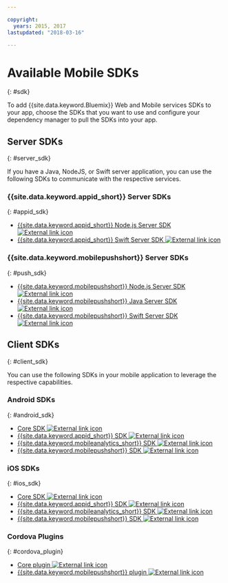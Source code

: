 ```yaml
---

copyright:
  years: 2015, 2017
lastupdated: "2018-03-16"

---
```

# Available Mobile SDKs
{: #sdk}

To add {{site.data.keyword.Bluemix}} Web and Mobile services SDKs to your app, choose the SDKs that you want to use and configure your dependency manager to pull the SDKs into your app.


## Server SDKs
{: #server_sdk}

If you have a Java, NodeJS, or Swift server application, you can use the following SDKs to communicate with the respective services.


### {{site.data.keyword.appid_short}} Server SDKs
{: #appid_sdk}

- [{{site.data.keyword.appid_short}} Node.js Server SDK ![External link icon](../icons/launch-glyph.svg "External link icon")](https://github.com/ibm-cloud-security/appid-serversdk-nodejs)
- [{{site.data.keyword.appid_short}} Swift Server SDK ![External link icon](../icons/launch-glyph.svg "External link icon")](https://github.com/ibm-cloud-security/appid-serversdk-swift)

### {{site.data.keyword.mobilepushshort}} Server SDKs
{: #push_sdk}

- [{{site.data.keyword.mobilepushshort}} Node.js Server SDK ![External link icon](../icons/launch-glyph.svg "External link icon")](https://github.com/ibm-bluemix-mobile-services/bms-pushnotifications-serversdk-nodejs)
- [{{site.data.keyword.mobilepushshort}} Java Server SDK ![External link icon](../icons/launch-glyph.svg "External link icon")](https://github.com/ibm-bluemix-mobile-services/bms-pushnotifications-serversdk-java)
- [{{site.data.keyword.mobilepushshort}} Swift Server SDK ![External link icon](../icons/launch-glyph.svg "External link icon")](https://github.com/ibm-bluemix-mobile-services/bms-pushnotifications-serversdk-swift)


## Client SDKs
{: #client_sdk}

You can use the following SDKs in your mobile application to leverage the respective capabilities.


### Android SDKs
{: #android_sdk}

- [Core SDK ![External link icon](../icons/launch-glyph.svg "External link icon")](https://github.com/ibm-bluemix-mobile-services/bms-clientsdk-android-core)
- [{{site.data.keyword.appid_short}} SDK ![External link icon](../icons/launch-glyph.svg "External link icon")](https://github.com/ibm-cloud-security/appid-clientsdk-android)
- [{{site.data.keyword.mobileanalytics_short}} SDK ![External link icon](../icons/launch-glyph.svg "External link icon")](https://github.com/ibm-bluemix-mobile-services/bms-clientsdk-android-analytics)
- [{{site.data.keyword.mobilepushshort}} SDK ![External link icon](../icons/launch-glyph.svg "External link icon")](https://github.com/ibm-bluemix-mobile-services/bms-clientsdk-android-push)


### iOS SDKs
{: #ios_sdk}

- [Core SDK ![External link icon](../icons/launch-glyph.svg "External link icon")](https://github.com/ibm-bluemix-mobile-services/bms-clientsdk-swift-core)
- [{{site.data.keyword.appid_short}} SDK ![External link icon](../icons/launch-glyph.svg "External link icon")](https://github.com/ibm-cloud-security/appid-clientsdk-swift)
- [{{site.data.keyword.mobileanalytics_short}} SDK ![External link icon](../icons/launch-glyph.svg "External link icon")](https://github.com/ibm-bluemix-mobile-services/bms-clientsdk-swift-analytics)
- [{{site.data.keyword.mobilepushshort}} SDK ![External link icon](../icons/launch-glyph.svg "External link icon")](https://github.com/ibm-bluemix-mobile-services/bms-clientsdk-swift-push)


### Cordova Plugins
{: #cordova_plugin}

- [Core plugin ![External link icon](../icons/launch-glyph.svg "External link icon")](https://github.com/ibm-bluemix-mobile-services/bms-clientsdk-cordova-plugin-core)
- [{{site.data.keyword.mobilepushshort}} plugin ![External link icon](../icons/launch-glyph.svg "External link icon")](https://github.com/ibm-bluemix-mobile-services/bms-clientsdk-cordova-plugin-push)


